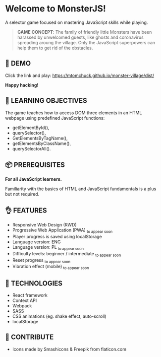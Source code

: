# Welcome to **MonsterJS!**

A selector game focused on mastering JavaScript skills while playing.

> **GAME CONCEPT**: The family of friendly little Monsters have been harassed by unwelcomed guests, like ghosts and coronavirus spreading aroung the village. Only the JavaScript superpowers can help them to get rid of the obstacles.

## 🦄 DEMO

Click the link and play: https://mtomchuck.github.io/monster-village/dist/

**Happy hacking!**

## 🐤 LEARNING OBJECTIVES

The game teaches how to access DOM three elements in an HTML webpage using predefined JavaScript functions:

* getElementById(),
* querySelector(),
* GetElementsByTagName(),
* getElementsByClassName(),
* querySelectorAll().

## 📦 PREREQUISITES

**For all JavaScript learners.**

Familiarity with the basics of HTML and JavaScript fundamentals is a plus but not required.

## 👌 FEATURES

* Responsive Web Design (RWD)
* Progressive Web Application (PWA) <sub>to appear soon</sub>
* Player progress is saved using localStorage
* Language version: ENG
* Language version: PL <sub>to appear soon</sub>
* Difficulty levels: beginner / intermediate <sub>to appear soon</sub>
* Reset progress <sub>to appear soon</sub>
* Vibration effect (mobile) <sub>to appear soon</sub>

## 📓 TECHNOLOGIES

* React framework
* Context API
* Webpack
* SASS
* CSS animations (eg. shake effect, auto-scroll)
* localStorage

## 👏 CONTRIBUTE

* Icons made by Smashicons & Freepik from flaticon.com